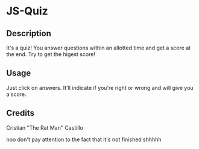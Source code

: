 # JS-Quiz

## Description
It's a quiz! You answer questions within an allotted time and get a score at the end. Try to get the higest score!

## Usage
Just click on answers. It'll indicate if you're right or wrong and will give you a score.

## Credits
Cristian "The Rat Man" Castillo













noo don't pay attention to the fact that it's not finished shhhhh
